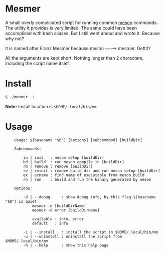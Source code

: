 # Mesmer

A small overly complicated script for running common
[meson](https://github.com/mesonbuild/meson) commands. The utility it provides
is very limited. The same could have been accomplised with bash aliases. But
I still went ahead and wrote it. Because why not?

It is named after Franz Mesmer because meson ~~--> mesmer. Gettit?

All the arguments are kept short. Nothing longer than 2 characters, including
the script name itself.

# Install
```bash
$ ./mesmer -i
```
**Note:** Install location is `$HOME/.local/bin/mm`

# Usage

        Usage: $(basename "$0") [options] [subcommand] [buildDir]

        Subcommands:

            in | init   : meson setup [buildDir]
            bd | build  : run meson compile in [buildDir]
            rm | remove : remove [buildDir]
            re | reinit : remove build dir and run meson setup [buildDir]
            ex | exname : find name of executable from meson.build
            rn | run    : build and run the binary generated by meson

        Options:

            -d | --debug     : show debug info, by this flag $(basename "$0") is quiet
                mesmer -d [buildDirName]
                mesmer -d error [buildDirName]

                available : info, error
                default   : info

            -i | --install   : install the script in $HOME/.local/bin/mm
            -u | --uninstall : uninstall the script from $HOME/.local/bin/mm
            -h | --help      : show this help page
